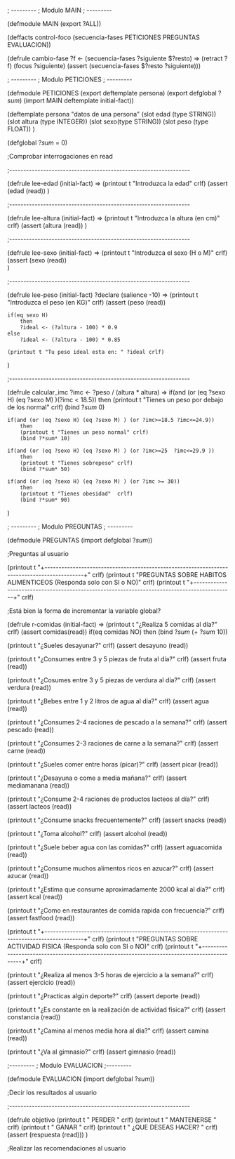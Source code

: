 ; ---------
; Modulo MAIN 
; ---------

(defmodule MAIN (export ?ALL))

(deffacts control-foco
 (secuencia-fases PETICIONES PREGUNTAS EVALUACION))
 
(defrule cambio-fase
 ?f <- (secuencia-fases ?siguiente $?resto)
 =>
 (retract ?f)
 (focus ?siguiente)
 (assert (secuencia-fases $?resto ?siguiente)))
 
; ---------
; Modulo PETICIONES
; ---------

(defmodule PETICIONES (export deftemplate persona) (export defglobal ?*sum*)
 (import MAIN deftemplate initial-fact))

(deftemplate persona "datos de una persona"
	(slot edad (type STRING))
	(slot altura (type INTEGER))
	(slot sexo(type STRING))
	(slot peso (type FLOAT))
)

(defglobal 
 ?*sum* = 0)

;Comprobar interrogaciones en read

;----------------------------------------------------------------

(defrule lee-edad
	(initial-fact)
=>
	(printout t "Introduzca la edad" crlf)
	(assert (edad (read))
)

;----------------------------------------------------------------

(defrule lee-altura
	(initial-fact)
=>
	(printout t "Introduzca la altura (en cm)" crlf)
	(assert (altura (read))
)

;----------------------------------------------------------------

(defrule lee-sexo
	(initial-fact)
=>
	(printout t "Introduzca el sexo (H o M)" crlf)
	(assert (sexo (read))	
)

;----------------------------------------------------------------

(defrule lee-peso
	(initial-fact)
	?declare (salience -10)
=>
	(printout t "Introduzca el peso (en KG)" crlf)
	(assert (peso (read))
	
	if(eq sexo H)
		then 
		?ideal <- (?altura - 100) * 0.9
	else
		?ideal <- (?altura - 100) * 0.85
		
	(printout t "Tu peso ideal esta en: " ?ideal crlf)
 	
)

;----------------------------------------------------------------

(defrule calcular_imc
	?imc <- ?peso / (altura * altura)
=>
	if(and (or (eq ?sexo H) (eq ?sexo M) )(?imc < 18.5))
		then 
		(printout t "Tienes un peso por debajo de los normal" crlf)
		(bind ?*sum* 0)
		
	if(and (or (eq ?sexo H) (eq ?sexo M) ) (or ?imc>=18.5 ?imc<=24.9))
		then 
		(printout t "Tienes un peso normal" crlf)
		(bind ?*sum* 10)
		
	if(and (or (eq ?sexo H) (eq ?sexo M) ) (or ?imc>=25  ?imc<=29.9 ))
		then
		(printout t "Tienes sobrepeso" crlf)
		(bind ?*sum* 50)
		
	if(and (or (eq ?sexo H) (eq ?sexo M) ) (or ?imc >= 30))
		then
		(printout t "Tienes obesidad"  crlf)
		(bind ?*sum* 90)
)


; ---------
; Modulo PREGUNTAS
; ---------

(defmodule PREGUNTAS
 (import defglobal ?*sum*))
 

;Preguntas al usuario

(printout t "+--------------------------------------------------------------------------------------------+" crlf)
(printout t "PREGUNTAS SOBRE HABITOS ALIMENTICEOS (Responda solo con SI o NO)" crlf)
(printout t "+--------------------------------------------------------------------------------------------+" crlf)

;Está bien la forma de incrementar la variable global?

(defrule r-comidas
 (initial-fact)
=>
 (printout t "¿Realiza 5 comidas al día?" crlf)
 (assert comidas(read))
  if(eq comidas NO)
	then
		(bind ?*sum* (+ ?*sum* 10))

(printout t "¿Sueles desayunar?" crlf)
(assert desayuno (read))

(printout t "¿Consumes entre 3 y 5 piezas de fruta al día?" crlf)
(assert fruta (read))

(printout t "¿Cosumes entre 3 y 5 piezas de verdura al día?" crlf)
(assert verdura (read))

(printout t "¿Bebes entre 1 y 2 litros de agua al día?" crlf)
(assert agua (read))

(printout t "¿Consumes 2-4 raciones de pescado a la semana?" crlf)
(assert pescado (read))

(printout t "¿Consumes 2-3 raciones de carne a la semana?" crlf)
(assert carne (read))

(printout t "¿Sueles comer entre horas (picar)?" crlf)
(assert picar (read))

(printout t "¿Desayuna o come a media mañana?" crlf)
(assert mediamanana (read))

(printout t "¿Consume 2-4 raciones de productos lacteos al día?" crlf)
(assert lacteos (read))

(printout t "¿Consume snacks frecuentemente?" crlf)
(assert snacks (read))

(printout t "¿Toma alcohol?" crlf)
(assert alcohol (read))

(printout t "¿Suele beber agua con las comidas?" crlf)
(assert aguacomida (read))

(printout t "¿Consume muchos alimentos ricos en azucar?" crlf)
(assert azucar (read))

(printout t "¿Estima que consume aproximadamente 2000 kcal al día?" crlf)
(assert kcal (read))

(printout t "¿Como en restaurantes de comida rapida con frecuencia?" crlf)
(assert fastfood (read))



(printout t "+--------------------------------------------------------------------------------------------+" crlf)
(printout t "PREGUNTAS SOBRE ACTIVIDAD FISICA (Responda solo con SI o NO)" crlf)
(printout t "+--------------------------------------------------------------------------------------------+" crlf)

(printout t "¿Realiza al menos 3-5 horas de ejercicio a la semana?" crlf)
(assert ejercicio (read))

(printout t "¿Practicas algún deporte?" crlf)
(assert deporte (read))

(printout t "¿Es constante en la realización de actividad fisica?" crlf)
(assert constancia (read))

(printout t "¿Camina al menos media hora al dia?" crlf)
(assert camina (read))

(printout t "¿Va al gimnasio?" crlf)
(assert gimnasio (read))


;---------
; Modulo EVALUACION
;---------

(defmodule EVALUACION
 (import defglobal ?*sum*))

;Decir los resultados al usuario
 
 
;----------------------------------------------------------------

(defrule objetivo
	(printout t " PERDER " crlf)
	(printout t " MANTENERSE " crlf)
	(printout t " GANAR " crlf)
	(printout t " ¿QUE DESEAS HACER? " crlf)
	(assert (respuesta (read)))
)


;Realizar las recomendaciones al usuario


